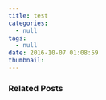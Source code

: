 ```yaml
---
title: test
categories:
  - null
tags:
  - null
date: 2016-10-07 01:08:59
thumbnail:
---
```


### Related Posts